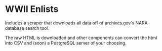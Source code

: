 # WWII Enlists

Includes a scraper that downloads all data off of [archives.gov's NARA](https://aad.archives.gov/aad/fielded-search.jsp?dt=893)
database search tool.  

The raw HTML is downloaded and other components can convert the html into CSV and (soon) a 
PostgreSQL server of your choosing.
